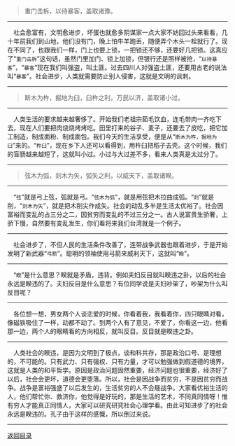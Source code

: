 > 重门击柝，以待暴客，盖取诸豫。
___
&emsp;社会愈富有，文明愈进步，坏蛋也就愈多阴谋家一点大家不妨回过头来看看，几十年前我们到山地，他们没有门，晚上怕牛羊跑丢，随便弄个木头一栓就行了。现在不同了，也跟我们一样，门上也要上锁，一把锁还不够，还要好几把锁。这真应了“``重门击柝``”这句话，虽然门里加门、锁上加锁，但银行还是照样被抢，“``以待暴客``”，“``暴客``”现在我们叫强盗，叫土匪。过去四川人对强盗土匪，还要用古老的说法叫“``暴客``”。社会进步，人类就需要防止别人侵害，这就是文明的讽刺。
___
> 断木为杵，掘地为臼，臼杵之利，万民以济，盖取诸小过。
___
&emsp;人类生活的要求越来越奢侈了。开始我们老祖宗茹毛饮血，连毛带肉一齐吃下去，现在人们要把肉烧烧烤烤吃。田里打来的谷子、麦子，还要去了皮吃，把它加工制造，制成面粉、制成面包。我们今天的生活享受，便是从“``断木为杵，掘地为臼``”来的。“``杵臼``”，现在乡下人还可以看得到，用杵臼把稻子去壳。这个时候，我们的盲肠越来越短了，这就叫小过。小过与大过差不多，看来人类真是太过分了。
___
> 弦木为弧，剡木为矢，弧矢之利，以威天下，盖取诸睽。
___
&emsp;“``弦``”就是弓上弦，弧就是弓。“``弦木为弧``”，就是用弦把木拉曲成弧。“``剡``”就是削，“``剡木为矢``”，就是把木削尖作成矢。社会的动乱多半是生活太优裕了。社会因富裕而变乱的占三分之二，因贫穷而变乱的不过三分之一。古人说富贵生骄奢，上骄下慢，自然要有变乱发生，你们看将来我们台湾就是一个例子。
___
&emsp;社会进步了，不但人民的生活条件改善了，连带战争武器也跟着进步，于是开始发明了新武器“``弓箭``”。聪明的领袖使用弓箭来威利天下，这就叫“``睽``”。
___
&emsp;“``睽``”是什么意思？睽就是矛盾，违背。例如夫妇反目就叫睽违之卦，以后的社会永远是睽违的了。夫妇反目是什么意思？有位同学说是夫妇吵架了，吵架为什么叫反目呢？
___
&emsp;各位想一想，男女两个人谈恋爱的时候，你看着我，我看着你，四只眼睛对看，像磁铁吸住了一样，动都不动了。到两个人有了意见，不爱了，你看这一边，他看那一边，两个人的眼睛看的方向相反，就叫反目。反目就是睽违之卦。
___
&emsp;人类社会的睽违，是因为文明到了极点，谈和科共存，那是政治口号、是理想的，不可能的。只有武力、只有强权、只有力量，才可以勉强做到假道德的境界，这就是人类的和平哲学。原因是政治问题固然重要，经济问题也很重要，经济好了以后，社会会更坏，道德会更堕落。所以，社会是因战争而贫穷，不是因贫穷而战争。战争是富裕强盛了以后发生的，生活贫穷的人不会屐战争。大家看优裕生活的人，他们帮忙你、救济你，他觉得是好玩的，那是生活的艺术，不同真同情呀！惟有穷人才能真正同情人，大家可以研究研究社会心理学看。由此可知进步了的社会永远是睽违的。孔子由于这样的感慨，所以倒过来说。
___
[返回目录](../../../master/README.md#目录)